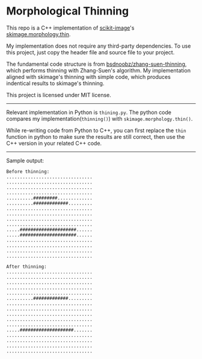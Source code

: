 # Morphological Thinning

This repo is a C++ implementation of <a href="https://scikit-image.org/">scikit-image</a>'s <a href="https://scikit-image.org/docs/stable/api/skimage.morphology.html#skimage.morphology.thin">skimage.morphology.thin</a>.

My implementation does not require any third-party dependencies. To use this project, just copy the header file and source file to your project.

The fundamental code structure is from <a href="https://github.com/bsdnoobz/zhang-suen-thinning">bsdnoobz/zhang-suen-thinning</a>, which performs thinning with Zhang-Suen's algorithm.
My implementation aligned with skimage's thinning with simple code, which produces indentical results to skimage's thinning.

This project is licensed under MIT license.

------

Relevant implementation in Python is `thining.py`. 
The python code compares my implementation(`thinning()`) with `skimage.morphology.thin()`.

While re-writing code from Python to C++, 
you can first replace the `thin` function in python to make sure the results are still correct,
then use the C++ version in your related C++ code.

------

Sample output:
```
Before thinning:
................................
................................
................................
................................
..........#########.............
..........#############.........
................................
................................
................................
................................
.....#####################......
.....#####################......
................................
................................
................................
................................

After thinning:
................................
................................
................................
................................
................................
..........#############.........
................................
................................
................................
................................
................................
.....####################.......
................................
................................
................................
................................

```